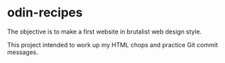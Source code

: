 # odin-recipes

The objective is to make a first website in brutalist web design style.

This project intended to work up my HTML chops and practice Git commit messages.